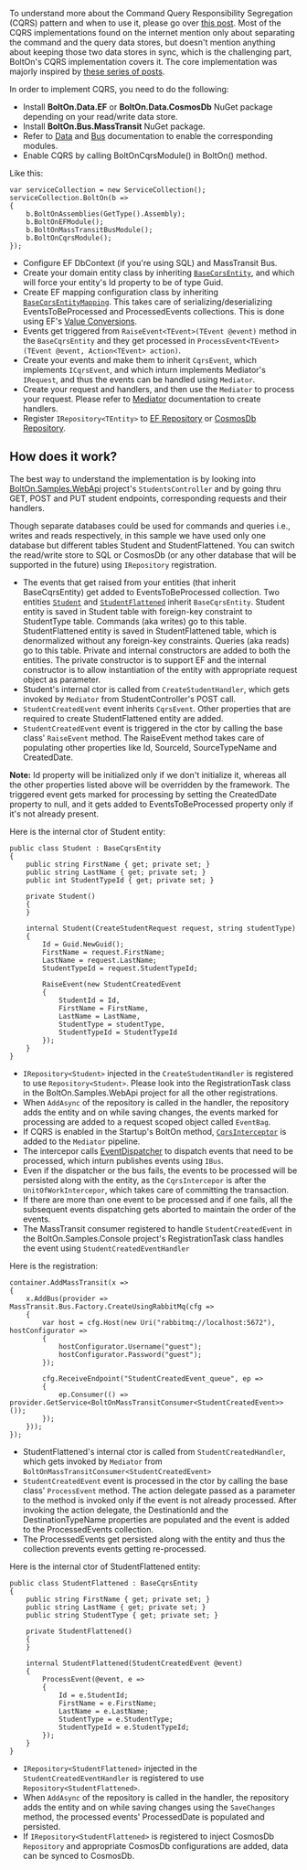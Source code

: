 To understand more about the Command Query Responsibility Segregation (CQRS) pattern and when to use it, please go over [this post](https://martinfowler.com/bliki/CQRS.html). Most of the CQRS implementations found on the internet mention only about separating the command and the query data stores, but doesn't mention anything about keeping those two data stores in sync, which is the challenging part, BoltOn's CQRS implementation covers it. The core implementation was majorly inspired by [these series of posts](https://jimmybogard.com/life-beyond-transactions-implementation-primer/).

In order to implement CQRS, you need to do the following:

* Install **BoltOn.Data.EF** or **BoltOn.Data.CosmosDb** NuGet package depending on your read/write data store.
* Install **BoltOn.Bus.MassTransit** NuGet package. 
* Refer to [Data](../data) and [Bus](../bus) documentation to enable the corresponding modules.
* Enable CQRS by calling BoltOnCqrsModule() in BoltOn() method.

Like this:

    var serviceCollection = new ServiceCollection();
    serviceCollection.BoltOn(b =>
    {
        b.BoltOnAssemblies(GetType().Assembly);
        b.BoltOnEFModule();
        b.BoltOnMassTransitBusModule();
        b.BoltOnCqrsModule();
    });

* Configure EF DbContext (if you're using SQL) and MassTransit Bus.
* Create your domain entity class by inheriting [`BaseCqrsEntity`](https://github.com/gokulm/BoltOn/blob/master/src/BoltOn/Cqrs/BaseCqrsEntity.cs), and which will force your entity's Id property to be of type Guid. 
* Create EF mapping configuration class by inheriting [`BaseCqrsEntityMapping`](https://github.com/gokulm/BoltOn/blob/master/src/BoltOn.Data.EF/BaseCqrsEntityMapping.cs). This takes care of serializing/deserializing EventsToBeProcessed and ProcessedEvents collections. This is done using EF's [Value Conversions](https://docs.microsoft.com/en-us/ef/core/modeling/value-conversions).
* Events get triggered from `RaiseEvent<TEvent>(TEvent @event)` method in the `BaseCqrsEntity` and they get processed in `ProcessEvent<TEvent>(TEvent @event, Action<TEvent> action)`.
* Create your events and make them to inherit `CqrsEvent`, which implements `ICqrsEvent`, and which inturn implements Mediator's `IRequest`, and thus the events can be handled using `Mediator`.
* Create your request and handlers, and then use the `Mediator` to process your request. Please refer to [Mediator](../mediator) documentation to create handlers.
* Register `IRepository<TEntity>` to [EF Repository](https://github.com/gokulm/BoltOn/blob/master/src/BoltOn.Data.EF/Repository.cs) or [CosmosDb Repository](https://github.com/gokulm/BoltOn/blob/master/src/BoltOn.Data.CosmosDb/Repository.cs).

How does it work?
-----------------

The best way to understand the implementation is by looking into [BoltOn.Samples.WebApi](https://github.com/gokulm/BoltOn/tree/master/samples/BoltOn.Samples.WebApi) project's `StudentsController` and by going thru GET, POST and PUT student endpoints, corresponding requests and their handlers. 

Though separate databases could be used for commands and queries i.e., writes and reads respectively, in this sample we have used only one database but different tables Student and StudentFlattened. You can switch the read/write store to SQL or CosmosDb (or any other database that will be supported in the future) using `IRepository` registration.

* The events that get raised from your entities (that inherit BaseCqrsEntity) get added to EventsToBeProcessed collection. Two entities [`Student`](https://github.com/gokulm/BoltOn/blob/master/samples/BoltOn.Samples.Application/Entities/Student.cs) and [`StudentFlattened`](https://github.com/gokulm/BoltOn/blob/master/samples/BoltOn.Samples.Application/Entities/StudentFlattened.cs) inherit `BaseCqrsEntity`. Student entity is saved in Student table with foreign-key constraint to StudentType table. Commands (aka writes) go to this table. StudentFlattened entity is saved in StudentFlattened table, which is denormalized without any foreign-key constraints. Queries (aka reads) go to this table. Private and internal constructors are added to both the entities. The private constructor is to support EF and the internal constructor is to allow instantiation of the entity with appropriate request object as parameter.
* Student's internal ctor is called from `CreateStudentHandler`, which gets invoked by `Mediator` from StudentController's POST call.
* `StudentCreatedEvent` event inherits `CqrsEvent`. Other properties that are required to create StudentFlattened entity are added. 
* `StudentCreatedEvent` event is triggered in the ctor by calling the base class' `RaiseEvent` method. The RaiseEvent method takes care of populating other properties like Id, SourceId, SourceTypeName and CreatedDate. 

**Note:** Id property will be initialized only if we don't initialize it, whereas all the other properties listed above will be overridden by the framework. The triggered event gets marked for processing by setting the CreatedDate property to null, and it gets added to EventsToBeProcessed property only if it's not already present. 

Here is the internal ctor of Student entity:

    public class Student : BaseCqrsEntity
	{
		public string FirstName { get; private set; }
		public string LastName { get; private set; }
		public int StudentTypeId { get; private set; }

		private Student()
		{
		}

		internal Student(CreateStudentRequest request, string studentType)
		{
			Id = Guid.NewGuid();
			FirstName = request.FirstName;
			LastName = request.LastName;
			StudentTypeId = request.StudentTypeId;

			RaiseEvent(new StudentCreatedEvent
			{
				StudentId = Id,
				FirstName = FirstName,
				LastName = LastName,
				StudentType = studentType,
				StudentTypeId = StudentTypeId
			});
		}
	}


* `IRepository<Student>` injected in the `CreateStudentHandler` is registered to use `Repository<Student>`. Please look into the RegistrationTask class in the BoltOn.Samples.WebApi project for all the other registrations.
* When `AddAsync` of the repository is called in the handler, the repository adds the entity and on while saving changes, the events marked for processing are added to a request scoped object called `EventBag`.
* If CQRS is enabled in the Startup's BoltOn method, [`CqrsInterceptor`](https://github.com/gokulm/BoltOn/blob/master/src/BoltOn/Cqrs/CqrsInterceptor.cs) is added to the `Mediator` pipeline. 
* The intercepor calls [EventDispatcher](https://github.com/gokulm/BoltOn/blob/master/src/BoltOn/Cqrs/EventDispatcher.cs) to dispatch events that need to be processed, which inturn publishes events using `IBus`. 
* Even if the dispatcher or the bus fails, the events to be processed will be persisted along with the entity, as the `CqrsIntercepor` is after the `UnitOfWorkIntercepor`, which takes care of committing the transaction. 
* If there are more than one event to be processed and if one fails, all the subsequent events dispatching gets aborted to maintain the order of the events. 
* The MassTransit consumer registered to handle `StudentCreatedEvent` in the BoltOn.Samples.Console project's RegistrationTask class handles the event using `StudentCreatedEventHandler` 

Here is the registration:

    container.AddMassTransit(x =>
    {
        x.AddBus(provider => MassTransit.Bus.Factory.CreateUsingRabbitMq(cfg =>
        {
            var host = cfg.Host(new Uri("rabbitmq://localhost:5672"), hostConfigurator =>
            {
                hostConfigurator.Username("guest");
                hostConfigurator.Password("guest");
            });

            cfg.ReceiveEndpoint("StudentCreatedEvent_queue", ep =>
            {
                ep.Consumer(() => provider.GetService<BoltOnMassTransitConsumer<StudentCreatedEvent>>());
            });
        }));
    });

* StudentFlattened's internal ctor is called from `StudentCreatedHandler`, which gets invoked by `Mediator` from `BoltOnMassTransitConsumer<StudentCreatedEvent>`
* `StudentCreatedEvent` event is processed in the ctor by calling the base class' `ProcessEvent` method. The action delegate passed as a parameter to the method is invoked only if the event is not already processed. After invoking the action delegate, the DestinationId and the DestinationTypeName properties are populated and the event is added to the ProcessedEvents collection. 
* The ProcessedEvents get persisted along with the entity and thus the collection prevents events getting re-processed. 

Here is the internal ctor of StudentFlattened entity:

    public class StudentFlattened : BaseCqrsEntity
    {
        public string FirstName { get; private set; }
        public string LastName { get; private set; }
		public string StudentType { get; private set; }

		private StudentFlattened()
        {
        }

        internal StudentFlattened(StudentCreatedEvent @event)
        {
            ProcessEvent(@event, e =>
            {
                Id = e.StudentId;
                FirstName = e.FirstName;
                LastName = e.LastName;
				StudentType = e.StudentType;
				StudentTypeId = e.StudentTypeId;
            });
        }
	}

* `IRepository<StudentFlattened>` injected in the `StudentCreatedEventHandler` is registered to use `Repository<StudentFlattened>`. 
* When `AddAsync` of the repository is called in the handler, the repository adds the entity and on while saving changes using the `SaveChanges` method, the processed events' ProcessedDate is populated and persisted.
* If `IRepository<StudentFlattened>` is registered to inject CosmosDb `Repository` and appropriate CosmosDb configurations are added, data can be synced to CosmosDb.